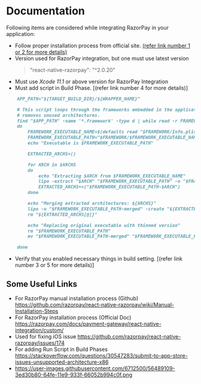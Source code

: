 # Documentation

Following items are considered while integrating RazorPay in your application:

- Follow proper installation process from official site. [(refer link number 1 or 2 for more details)](#some-useful-links)
- Version used for RazorPay integration, but one must use latest version
    >"react-native-razorpay": "^2.0.20"
- Must use _Xcode 11.1_ or above version for RazorPay Integration
- Must add script in Build Phase. [(refer link number 4 for more details)]

```markdown
    APP_PATH="${TARGET_BUILD_DIR}/${WRAPPER_NAME}"

    # This script loops through the frameworks embedded in the application and
    # removes unused architectures.
    find "$APP_PATH" -name '*.framework' -type d | while read -r FRAMEWORK
    do
        FRAMEWORK_EXECUTABLE_NAME=$(defaults read "$FRAMEWORK/Info.plist" CFBundleExecutable)
        FRAMEWORK_EXECUTABLE_PATH="$FRAMEWORK/$FRAMEWORK_EXECUTABLE_NAME"
        echo "Executable is $FRAMEWORK_EXECUTABLE_PATH"

        EXTRACTED_ARCHS=()

        for ARCH in $ARCHS
        do
            echo "Extracting $ARCH from $FRAMEWORK_EXECUTABLE_NAME"
            lipo -extract "$ARCH" "$FRAMEWORK_EXECUTABLE_PATH" -o "$FRAMEWORK_EXECUTABLE_PATH-$ARCH"
            EXTRACTED_ARCHS+=("$FRAMEWORK_EXECUTABLE_PATH-$ARCH")
        done

        echo "Merging extracted architectures: ${ARCHS}"
        lipo -o "$FRAMEWORK_EXECUTABLE_PATH-merged" -create "${EXTRACTED_ARCHS[@]}"
        rm "${EXTRACTED_ARCHS[@]}"

        echo "Replacing original executable with thinned version"
        rm "$FRAMEWORK_EXECUTABLE_PATH"
        mv "$FRAMEWORK_EXECUTABLE_PATH-merged" "$FRAMEWORK_EXECUTABLE_PATH"

    done
```
- Verify that you enabled necessary things in build setting. [(refer link number 3 or 5 for more details)]

## Some Useful Links

- For RazorPay manual installation process (Github)
  <https://github.com/razorpay/react-native-razorpay/wiki/Manual-Installation-Steps>
- For RazorPay installation process (Official Doc)
  <https://razorpay.com/docs/payment-gateway/react-native-integration/custom/>
- Used for fixing iOS issue 
  <https://github.com/razorpay/react-native-razorpay/issues/174>
- For adding Run Script in Build Phases
  <https://stackoverflow.com/questions/30547283/submit-to-app-store-issues-unsupported-architecture-x86>
- <https://user-images.githubusercontent.com/6712500/56489109-3ed30b80-64fe-11e9-933f-66052b994c0f.png>
